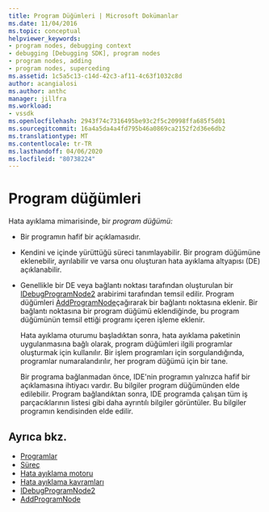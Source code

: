 ```yaml
---
title: Program Düğümleri | Microsoft Dokümanlar
ms.date: 11/04/2016
ms.topic: conceptual
helpviewer_keywords:
- program nodes, debugging context
- debugging [Debugging SDK], program nodes
- program nodes, adding
- program nodes, superceding
ms.assetid: 1c5a5c13-c14d-42c3-af11-4c63f1032c8d
author: acangialosi
ms.author: anthc
manager: jillfra
ms.workload:
- vssdk
ms.openlocfilehash: 2943f74c7316495be93c2f5c20998ffa685f5d01
ms.sourcegitcommit: 16a4a5da4a4fd795b46a0869ca2152f2d36e6db2
ms.translationtype: MT
ms.contentlocale: tr-TR
ms.lasthandoff: 04/06/2020
ms.locfileid: "80738224"
---
```

# <a name="program-nodes"></a>Program düğümleri
Hata ayıklama mimarisinde, bir *program düğümü:*

- Bir programın hafif bir açıklamasıdır.

- Kendini ve içinde yürüttüğü süreci tanımlayabilir. Bir program düğümüne eklenebilir, ayrılabilir ve varsa onu oluşturan hata ayıklama altyapısı (DE) açıklanabilir.

- Genellikle bir DE veya bağlantı noktası tarafından oluşturulan bir [IDebugProgramNode2](../../extensibility/debugger/reference/idebugprogramnode2.md) arabirimi tarafından temsil edilir. Program düğümleri [AddProgramNode](../../extensibility/debugger/reference/idebugportnotify2-addprogramnode.md)çağırarak bir bağlantı noktasına eklenir. Bir bağlantı noktasına bir program düğümü eklendiğinde, bu program düğümünün temsil ettiği programı içeren işleme eklenir.

  Hata ayıklama oturumu başladıktan sonra, hata ayıklama paketinin uygulanmasına bağlı olarak, program düğümleri ilgili programlar oluşturmak için kullanılır. Bir işlem programları için sorgulandığında, programlar numaralandırılır, her program düğümü için bir tane.

  Bir programa bağlanmadan önce, IDE'nin programın yalnızca hafif bir açıklamasına ihtiyacı vardır. Bu bilgiler program düğümünden elde edilebilir. Program bağlandıktan sonra, IDE programda çalışan tüm iş parçacıklarının listesi gibi daha ayrıntılı bilgiler görüntüler. Bu bilgiler programın kendisinden elde edilir.

## <a name="see-also"></a>Ayrıca bkz.
- [Programlar](../../extensibility/debugger/programs.md)
- [Süreç](../../extensibility/debugger/processes.md)
- [Hata ayıklama motoru](../../extensibility/debugger/debug-engine.md)
- [Hata ayıklama kavramları](../../extensibility/debugger/debugger-concepts.md)
- [IDebugProgramNode2](../../extensibility/debugger/reference/idebugprogramnode2.md)
- [AddProgramNode](../../extensibility/debugger/reference/idebugportnotify2-addprogramnode.md)

